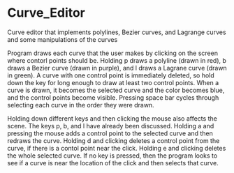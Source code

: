 # Curve_Editor
Curve editor that implements polylines, Bezier curves, and Lagrange curves and some manipulations of the curves

Program draws each curve that the user makes by clicking on the screen where contorl points should be. Holding p draws a polyline (drawn in red), b draws a Bezier curve (drawn in purple), and l draws a Lagrane curve (drawn in green). A curve with one control point is immediately deleted, so hold down the key for long enough to draw at least two control points. When a curve is drawn, it becomes the selected curve and the color becomes blue, and the control points become visible. Pressing space bar cycles through selecting each curve in the order they were drawn.

Holding down different keys and then clicking the mouse also affects the scene. The keys p, b, and l have already been discussed. Holding a and pressing the mouse adds a control point to the selected curve and then redraws the curve. Holding d and clicking deletes a control point from the curve, if there is a contol point near the click. Holding e and clicking deletes the whole selected curve. If no key is pressed, then the program looks to see if a curve is near the location of the click and then selects that curve.
